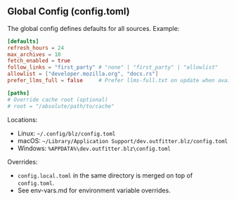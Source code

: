## Global Config (config.toml)

The global config defines defaults for all sources. Example:

```toml
[defaults]
refresh_hours = 24
max_archives = 10
fetch_enabled = true
follow_links = "first_party" # "none" | "first_party" | "allowlist"
allowlist = ["developer.mozilla.org", "docs.rs"]
prefer_llms_full = false     # Prefer llms-full.txt on update when available

[paths]
# Override cache root (optional)
# root = "/absolute/path/to/cache"
```

Locations:
- Linux: `~/.config/blz/config.toml`
- macOS: `~/Library/Application Support/dev.outfitter.blz/config.toml`
- Windows: `%APPDATA%\dev.outfitter.blz\config.toml`

Overrides:
- `config.local.toml` in the same directory is merged on top of `config.toml`.
- See env-vars.md for environment variable overrides.
